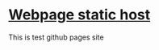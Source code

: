 # [Webpage static host](https://devang-atliq.github.io/tailwindcss/)
This is test github pages site
